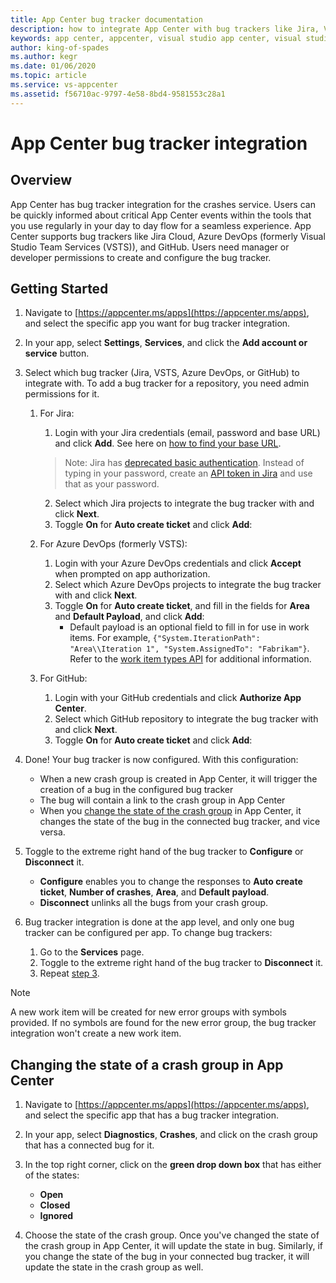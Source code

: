 ```yaml
---
title: App Center bug tracker documentation
description: how to integrate App Center with bug trackers like Jira, Visual Studio Team Services (VSTS) and GitHub
keywords: app center, appcenter, visual studio app center, visual studio appcenter, bug tracker, bugtracker, documentation, hockeyapp, VSTS, github
author: king-of-spades
ms.author: kegr
ms.date: 01/06/2020
ms.topic: article
ms.service: vs-appcenter
ms.assetid: f56710ac-9797-4e58-8bd4-9581553c28a1
---
```


# App Center bug tracker integration

## Overview
App Center has bug tracker integration for the crashes service. Users can be quickly informed about critical App Center events within the tools that you use regularly in your day to day flow for a seamless experience. App Center supports bug trackers like Jira Cloud, Azure DevOps (formerly Visual Studio Team Services (VSTS)), and GitHub. Users need manager or developer permissions to create and configure the bug tracker.

## Getting Started
1. Navigate to [https://appcenter.ms/apps](https://appcenter.ms/apps), and select the specific app you want for bug tracker integration.

2. In your app, select **Settings**, **Services**, and click the **Add account or service** button.

3. <a name="step3"></a> Select which bug tracker (Jira, VSTS, Azure DevOps, or GitHub) to integrate with. To add a bug tracker for a repository, you need admin permissions for it.

   1. For Jira:

      1. Login with your Jira credentials (email, password and base URL) and click **Add**. See here on [how to find your base URL](https://confluence.atlassian.com/adminjiraserver071/configuring-the-base-url-802593107.html).
      > Note: Jira has [deprecated basic authentication](https://developer.atlassian.com/cloud/jira/platform/deprecation-notice-basic-auth-and-cookie-based-auth/). Instead of typing in your password, create an [API token in Jira](https://confluence.atlassian.com/cloud/api-tokens-938839638.html) and use that as your password.
      2. Select which Jira projects to integrate the bug tracker with and click **Next**.
      3. Toggle **On** for **Auto create ticket** and click **Add**:

   2. For Azure DevOps (formerly VSTS):

      1. Login with your Azure DevOps credentials and click **Accept** when prompted on app authorization.
      2. Select which Azure DevOps projects to integrate the bug tracker with and click **Next**.
      3. Toggle **On** for **Auto create ticket**, and fill in the fields for **Area** and **Default Payload**, and click **Add**:
         - Default payload is an optional field to fill in for use in work items. For example, `{"System.IterationPath": "Area\\Iteration 1", "System.AssignedTo": "Fabrikam"}`. Refer to the [work item types API](https://docs.microsoft.com/rest/api/vsts/wit/work%20item%20types) for additional information.

   3. For GitHub:

      1. Login with your GitHub credentials and click **Authorize App Center**.
      2. Select which GitHub repository to integrate the bug tracker with and click **Next**.
      3. Toggle **On** for **Auto create ticket** and click **Add**:

4. Done! Your bug tracker is now configured. With this configuration:

    - When a new crash group is created in App Center, it will trigger the creation of a bug in the configured bug tracker
    - The bug will contain a link to the crash group in App Center 
    - When you [change the state of the crash group](#changeState) in App Center, it changes the state of the bug in the connected bug tracker, and vice versa.

5. Toggle to the extreme right hand of the bug tracker to **Configure** or **Disconnect** it.

   - **Configure** enables you to change the responses to **Auto create ticket**, **Number of crashes**, **Area**, and **Default payload**.
   - **Disconnect** unlinks all the bugs from your crash group.

6. Bug tracker integration is done at the app level, and only one bug tracker can be configured per app. To change bug trackers:

   1. Go to the **Services** page.
   2. Toggle to the extreme right hand of the bug tracker to **Disconnect** it.
   3. Repeat [step 3](#step3).

  > [!NOTE]
  > A new work item will be created for new error groups with symbols provided. If no symbols are found for the new error group, the bug tracker integration won't create a new work item.

## <a name="changeState"/></a> Changing the state of a crash group in App Center
1. Navigate to [https://appcenter.ms/apps](https://appcenter.ms/apps), and select the specific app that has a bug tracker integration.

2. In your app, select **Diagnostics**, **Crashes**, and click on the crash group that has a connected bug for it.

3. In the top right corner, click on the **green drop down box** that has either of the states:
   - **Open**
   - **Closed**
   - **Ignored**
 
 4. Choose the state of the crash group. Once you've changed the state of the crash group in App Center, it will update the state in bug. Similarly, if you change the state of the bug in your connected bug tracker, it will update the state in the crash group as well.

